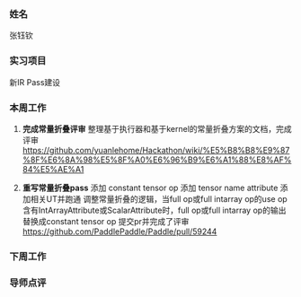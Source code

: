 ### 姓名
张钰钦

### 实习项目
新IR Pass建设

### 本周工作

1. **完成常量折叠评审**
整理基于执行器和基于kernel的常量折叠方案的文档，完成评审
https://github.com/yuanlehome/Hackathon/wiki/%E5%B8%B8%E9%87%8F%E6%8A%98%E5%8F%A0%E6%96%B9%E6%A1%88%E8%AF%84%E5%AE%A1


2. **重写常量折叠pass**
添加 constant tensor op
添加 tensor name attribute
添加相关UT并跑通
调整常量折叠的逻辑，当full op或full intarray op的use op含有IntArrayAttribute或ScalarAttribute时，full op或full intarray op的输出替换成constant tensor op
提交pr并完成了评审 https://github.com/PaddlePaddle/Paddle/pull/59244

### 下周工作

### 导师点评
